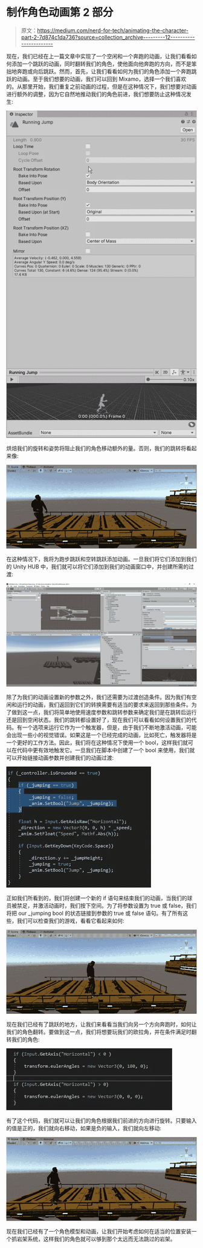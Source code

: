 # 制作角色动画第 2 部分

> 原文：<https://medium.com/nerd-for-tech/animating-the-character-part-2-7d874c1da736?source=collection_archive---------12----------------------->

现在，我们已经在上一篇文章中实现了一个空闲和一个奔跑的动画，让我们看看如何添加一个跳跃的动画，同时翻转我们的角色，使他面向他奔跑的方向，而不是笨拙地奔跑或向后跳跃。然而，首先，让我们看看如何为我们的角色添加一个奔跑跳跃的动画。至于我们想要的动画，我们可以回到 Mixamo，选择一个我们喜欢的。从那里开始，我们重复之前动画的过程，但是在这种情况下，我们想要对动画进行额外的调整，因为它自然地推动我们的角色前进，我们想要防止这种情况发生:

![](img/349063ac5a3ff73bcda58cedfa1545fb.png)

烘焙我们的旋转和姿势将阻止我们的角色移动额外的量。否则，我们的跳转将看起来像:

![](img/e382c7c24af414c730c7ae9bdd7430ce.png)

在这种情况下，我将为跑步跳跃和空转跳跃添加动画。一旦我们将它们添加到我们的 Unity HUB 中，我们就可以将它们添加到我们的动画窗口中，并创建所需的过渡:

![](img/b52f48bb2803dae88bccb0f268fde9c4.png)

除了为我们的动画设置新的参数之外，我们还需要为过渡创造条件。因为我们有空闲和运行的动画，我们返回到它们的转换需要有适当的要求来返回到那些条件。为了做到这一点，我们将简单地使用速度参数和跳转参数来确定我们是在跳转后运行还是回到空闲状态。我们的跳转都设置好了，现在我们可以看看如何设置我们的代码。有一个选项来运行它作为一个触发器，但是，由于我们不断地激活动画，可能会出现一些小的视觉错误。如果这是一个已经完成的动画，比如死亡，触发器将是一个更好的工作方法。因此，我们将在这种情况下使用一个 bool，这样我们就可以在代码中更有效地触发它。一旦我们在脚本中创建了一个 bool 来使用，我们就可以开始链接动画参数并创建我们的动画过渡:

![](img/8dec585144bd122dc8454949876636d4.png)

正如我们所看到的，我们将创建一个新的 if 语句来结束我们的动画，当我们的球员被禁足，并激活动画时，我们按下空间。为了将参数设置为 true 或 false，我们将把 our _jumping bool 的状态链接到参数的 true 或 false 语句。有了所有这些，我们可以检查我们的游戏，看看它看起来如何:

![](img/dfea93664a263476ea608b8898d4d905.png)

现在我们已经有了跳跃的地方，让我们来看看当我们向另一个方向奔跑时，如何让我们的角色翻转。要做到这一点，我们将想要玩我们的欧拉角，并在条件满足时翻转我们的角色:

![](img/d88b6822ebef6ca4bbcb24982547d8e1.png)

有了这个代码，我们就可以让我们的角色根据我们前进的方向进行旋转。只要输入的值是正的，我们就向右移动，如果是负的输入，我们就向左移动:

![](img/f5e5f9a0c0893fd57593f259f954956b.png)

现在我们已经有了一个角色模型和动画，让我们开始考虑如何在适当的位置安装一个抓岩架系统，这样我们的角色就可以够到那个太远而无法跳过的岩架。